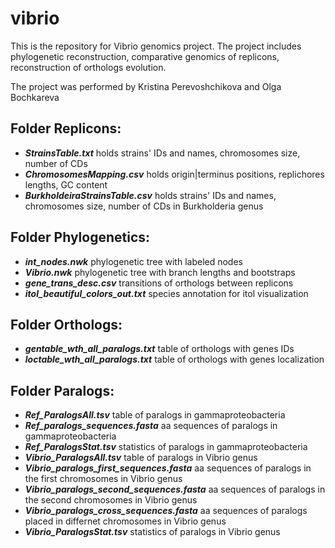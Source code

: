 # vibrio

This is the repository for Vibrio genomics project. The project includes phylogenetic reconstruction, comparative genomics of replicons,
reconstruction of orthologs evolution.

The project was performed by Kristina Perevoshchikova and Olga Bochkareva

## Folder Replicons:
 - ***StrainsTable.txt*** holds strains' IDs and names, chromosomes size, number of CDs
 - ***ChromosomesMapping.csv*** holds origin|terminus positions, replichores lengths, GC content
  - ***BurkholdeiraStrainsTable.csv*** holds strains' IDs and names, chromosomes size, number of CDs in Burkholderia genus


## Folder Phylogenetics:
 - ***int_nodes.nwk*** phylogenetic tree with labeled nodes
 - ***Vibrio.nwk*** phylogenetic tree with branch lengths and bootstraps
 - ***gene_trans_desc.csv*** transitions of orthologs between replicons
 - ***itol_beautiful_colors_out.txt*** species annotation for itol visualization


## Folder Orthologs:
 - ***gentable_wth_all_paralogs.txt*** table of orthologs with genes IDs
 - ***loctable_wth_all_paralogs.txt*** table of orthologs with genes localization

## Folder Paralogs:
 - ***Ref_ParalogsAll.tsv***  table of paralogs in gammaproteobacteria
 - ***Ref_paralogs_sequences.fasta*** aa sequences of paralogs in gammaproteobacteria
 - ***Ref_ParalogsStat.tsv*** statistics of paralogs in gammaproteobacteria
 - ***Vibrio_ParalogsAll.tsv***  table of paralogs in Vibrio genus
 - ***Vibrio_paralogs_first_sequences.fasta*** aa sequences of paralogs in the first chromosomes in Vibrio genus
 - ***Vibrio_paralogs_second_sequences.fasta*** aa sequences of paralogs in the second chromosomes in Vibrio genus
 - ***Vibrio_paralogs_cross_sequences.fasta*** aa sequences of paralogs placed in differnet chromosomes in Vibrio genus
 - ***Vibrio_ParalogsStat.tsv*** statistics of paralogs in Vibrio genus
